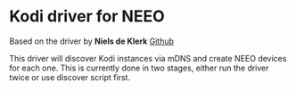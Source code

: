 # Kodi driver for NEEO

Based on the driver by **Niels de Klerk** [Github](https://github.com/nklerk/)

This driver will discover Kodi instances via mDNS and create NEEO devices for each one.
This is currently done in two stages, either run the driver twice or use discover script first.
